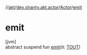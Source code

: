 //[akt](../../../index.md)/[dev.shanty.akt.actor](../index.md)/[Actor](index.md)/[emit](emit.md)

# emit

[jvm]\
abstract suspend fun [emit](emit.md)(it: [TOUT](index.md))

